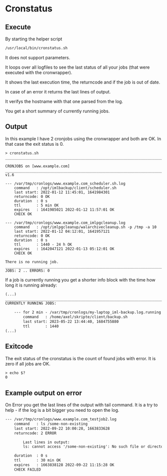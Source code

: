 
# Cronstatus

## Execute

By starting the helper script 

```bash
/usr/local/bin/cronstatus.sh
```

It does not support parameters.

It loops over all logfiles to see the last status of all your jobs (that were executed with the cronwrapper).

It shows the last execution time, the returncode and if the job is out of date.

In case of an error it returns the last lines of output.

It verifys the hostname with that one parsed from the log.

You get a short summary of currently running jobs.

## Output

In this example I have 2 cronjobs using the cronwrapper and both are OK. In that case the exit status is 0.

```text
> cronstatus.sh 
____________________________________________________________________________________

CRONJOBS on [www.example.com]
______________________________________________________________________________/ v1.6

--- /var/tmp/cronlogs/www.example.com_scheduler.sh.log
    command   : /opt/imlbackup/client/scheduler.sh
    last start: 2022-01-12 11:45:01, 1641984301
    returncode: 0 OK
    duration  : 0 s
    ttl       : 5 min OK
    expires   : 1641985021 2022-01-12 11:57:01 OK
    CHECK OK

--- /var/tmp/cronlogs/www.example.com_imlpgcleanup.log
    command   : /opt/imlpgcleanup/walarchivecleanup.sh -p /tmp -a 10
    last start: 2022-01-12 04:12:01, 1641957121
    returncode: 0 OK
    duration  : 0 s
    ttl       : 1440 - 24 h OK
    expires   : 1642047121 2022-01-13 05:12:01 OK
    CHECK OK

There is no running job.
____________________________________________________________________________________
JOBS: 2 .. ERRORS: 0

```
If a job is currently running you get a shorter info block with the time how long it is running already:

```txt
(...)
____________________________________________________________________________________
CURRENTLY RUNNING JOBS:

    --- for 2 min - /var/tmp/cronlogs/my-laptop_iml-backup.log.running
        command   : /home/axel/skripte/client/backup.sh
        last start: 2023-05-22 13:44:40, 1684755880
        ttl       : 1440
(...)
```

## Exitcode

The exit status of the cronstatus is the count of found jobs with error.
It is zero if all jobs are OK.

```txt
> echo $?
0
```

## Example output on error

On Error you get the last lines of the output with tail command.
It is a try to help - if the log is a bit bigger you need to open the log.

```txt
--- /var/tmp/cronlogs/www.example.com_testjob2.log
    command   : ls /some-non-existing
    last start: 2022-09-22 10:00:28, 1663833628
    returncode: 2 ERROR

        Last lines in output:
        ls: cannot access '/some-non-existing': No such file or directory

    duration  : 0 s
    ttl       : 30 min OK
    expires   : 1663838128 2022-09-22 11:15:28 OK
    CHECK FAILED
```
